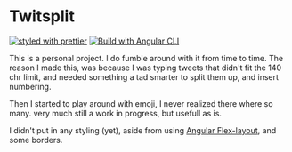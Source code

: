 # Twitsplit

[![styled with prettier](https://img.shields.io/badge/styled_with-prettier-ff69b4.svg)](https://github.com/prettier/prettier)
[![Build with Angular CLI](https://img.shields.io/badge/built%20with-Angular%20CLI-blue.svg)](https://github.com/angular/angular-cli)


This is a personal project. I do fumble around with it from time to time.
The reason I made this, was because I was typing tweets that didn't fit the 140 chr limit, and needed something a tad smarter to split them up, and insert numbering.

Then I started to play around with emoji, I never realized there where so many. very much still a work in progress, but usefull as is.

I didn't put in any styling (yet), aside from using [Angular Flex-layout](https://github.com/angular/flex-layout), and some borders.




